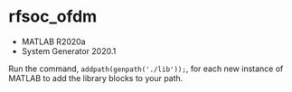 # rfsoc_ofdm

* MATLAB R2020a
* System Generator 2020.1

Run the command, `addpath(genpath('./lib'));`, for each new instance of MATLAB to add the library blocks to your path. 